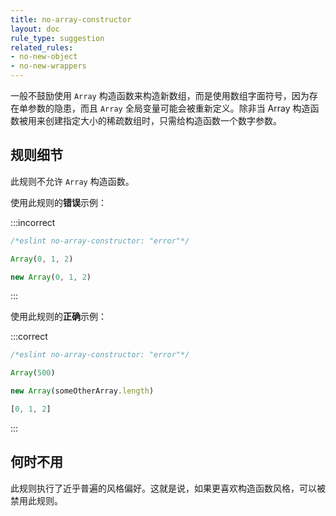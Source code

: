 ```yaml
---
title: no-array-constructor
layout: doc
rule_type: suggestion
related_rules:
- no-new-object
- no-new-wrappers
---
```


一般不鼓励使用 `Array` 构造函数来构造新数组，而是使用数组字面符号，因为存在单参数的隐患，而且 `Array` 全局变量可能会被重新定义。除非当 Array 构造函数被用来创建指定大小的稀疏数组时，只需给构造函数一个数字参数。

## 规则细节

此规则不允许 `Array` 构造函数。

使用此规则的**错误**示例：

:::incorrect

```js
/*eslint no-array-constructor: "error"*/

Array(0, 1, 2)

new Array(0, 1, 2)
```

:::

使用此规则的**正确**示例：

:::correct

```js
/*eslint no-array-constructor: "error"*/

Array(500)

new Array(someOtherArray.length)

[0, 1, 2]
```

:::

## 何时不用

此规则执行了近乎普遍的风格偏好。这就是说，如果更喜欢构造函数风格，可以被禁用此规则。
